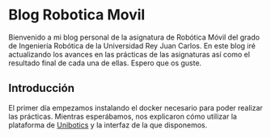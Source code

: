 # Blog Robotica Movil
Bienvenido a mi blog personal de la asignatura de Robótica Móvil del grado de Ingeniería Robótica de la Universidad Rey Juan Carlos. En este blog iré actualizando los avances en las prácticas de las asignaturas así como el resultado final de cada una de ellas. Espero que os guste.

## Introducción
El primer día empezamos instalando el docker necesario para poder realizar las prácticas. Mientras esperábamos, nos explicaron cómo utilizar la plataforma de [Unibotics](https://unibotics.org/) y la interfaz de la que disponemos.
